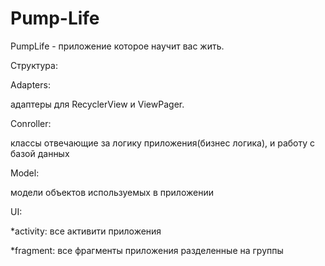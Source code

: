 # Pump-Life

PumpLife - приложение которое научит вас жить.

Структура:

Adapters: 

  адаптеры для RecyclerView и ViewPager.

Conroller: 

  классы отвечающие за логику приложения(бизнес логика), и работу с базой данных 

Model: 

  модели объектов используемых в приложении

UI: 

  *activity: все активити приложения

  *fragment: все фрагменты приложения разделенные на группы
